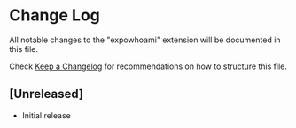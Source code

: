 # Change Log

All notable changes to the "expowhoami" extension will be documented in this file.

Check [Keep a Changelog](http://keepachangelog.com/) for recommendations on how to structure this file.

## [Unreleased]

- Initial release